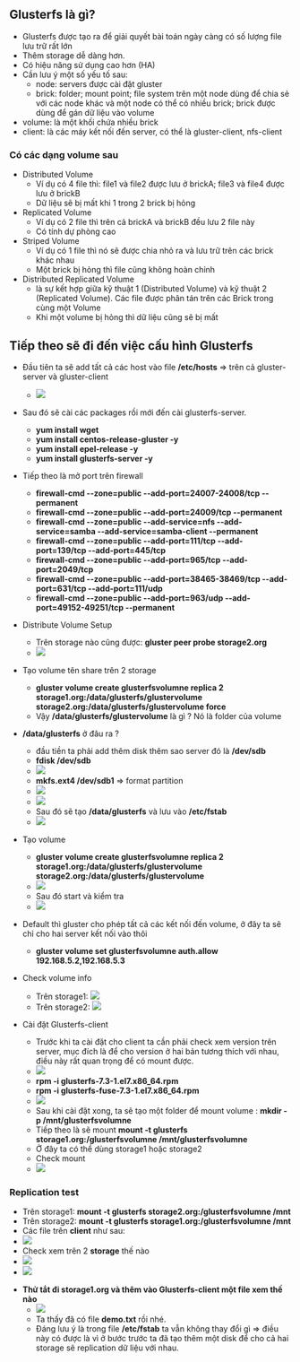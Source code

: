 ## Glusterfs là gì?
- Glusterfs được tạo ra để giải quyết bài toán ngày càng có số lượng file lưu trữ rất lớn
- Thêm storage dễ dàng hơn.
- Có hiệu năng sử dụng cao hơn (HA)
- Cần lưu ý một số yếu tố sau:
  + node: servers được cài đặt gluster
  + brick: folder; mount point; file system trên một node dùng để chia sẻ với các node khác và một node có thể có nhiều brick;
  brick được dùng để gán dữ liệu vào volume
- volume: là một khối chứa nhiều brick
- client: là các máy kết nối đến server, có thể là gluster-client, nfs-client
### Có các dạng volume sau 
- Distributed Volume
  + Ví dụ có 4 file thì: file1 và file2 được lưu ở brickA; file3 và file4 được lưu ở brickB
  + Dữ liệu sẽ bị mất khi 1 trong 2 brick bị hỏng
- Replicated Volume
  + Ví dụ có 2 file thì trên cả brickA và brickB đều lưu 2 file này
  + Có tính dự phòng cao
- Striped Volume
  + Ví dụ có 1 file thì nó sẽ được chia nhỏ ra và lưu trữ trên các brick khác nhau
  + Một brick bị hỏng thì file cũng không hoàn chỉnh
- Distributed Replicated Volume
  + là sự kết hợp giữa kỹ thuật 1 (Distributed Volume) và kỹ thuật 2 (Replicated Volume). 
  Các file được phân tán trên các Brick trong cùng một Volume
  + Khi một volume bị hỏng thì dữ liệu cũng sẽ bị mất
## Tiếp theo sẽ đi đến việc cấu hình Glusterfs
- Đầu tiên ta sẽ add tất cả các host vào file **/etc/hosts** => trên cả gluster-server và gluster-client
  + <img src="https://i.imgur.com/kcLa5Ik.png">
- Sau đó sẽ cài các packages rồi mới đến cài glusterfs-server.
  + **yum install wget**
  + **yum install centos-release-gluster -y**
  + **yum install epel-release -y**
  + **yum install glusterfs-server -y**
- Tiếp theo là mở port trên firewall
  + **firewall-cmd --zone=public --add-port=24007-24008/tcp --permanent**
  + **firewall-cmd --zone=public --add-port=24009/tcp --permanent**
  + **firewall-cmd --zone=public --add-service=nfs --add-service=samba --add-service=samba-client --permanent**
  + **firewall-cmd --zone=public --add-port=111/tcp --add-port=139/tcp --add-port=445/tcp** 
  + **firewall-cmd --zone=public --add-port=965/tcp --add-port=2049/tcp** 
  + **firewall-cmd --zone=public --add-port=38465-38469/tcp --add-port=631/tcp --add-port=111/udp** 
  + **firewall-cmd --zone=public --add-port=963/udp --add-port=49152-49251/tcp --permanent**
- Distribute Volume Setup
  + Trên storage nào cũng được: **gluster peer probe storage2.org**
  + <img src="https://i.imgur.com/HSHx7Bz.png">
- Tạo volume tên share trên 2 storage 
  + **gluster volume create glusterfsvolumne replica 2 storage1.org:/data/glusterfs/glustervolume      storage2.org:/data/glusterfs/glustervolume force**
  + Vậy **/data/glusterfs/glustervolume** là gì ? Nó là folder của volume
- **/data/glusterfs** ở đâu ra ?
  + đầu tiền ta phải add thêm disk thêm sao server đó là **/dev/sdb**
  + **fdisk /dev/sdb**
  + <img src="https://i.imgur.com/8KKP9iP.png">
  + **mkfs.ext4 /dev/sdb1** => format partition
  + <img src="https://i.imgur.com/dJA2DvQ.png">
  + <img src="https://i.imgur.com/ckxu3Qc.png">
  + Sau đó sẽ tạo **/data/glusterfs** và lưu vào **/etc/fstab**
  + <img src="https://i.imgur.com/CsrZ1Df.png">
- Tạo volume 
  + **gluster volume create glusterfsvolumne replica 2 storage1.org:/data/glusterfs/glustervolume storage2.org:/data/glusterfs/glustervolume**
  + <img src="https://i.imgur.com/jJtXFrx.png">
  + Sau đó start và kiểm tra
  + <img src="https://i.imgur.com/p8QJImM.png">
- Default thì gluster cho phép tất cả các kết nối đến volume, ở đây ta sẽ chỉ cho hai server kết nối vào thôi
  + **gluster volume set glusterfsvolumne auth.allow 192.168.5.2,192.168.5.3**
- Check volume info
  + Trên storage1: <img src="https://i.imgur.com/MiF3lQi.png">
  + Trên storage2: <img src="https://i.imgur.com/XuONjId.png">
  
- Cài đặt Glusterfs-client
  + Trước khi ta cài đặt cho client ta cần phải check xem version trên server, mục đích là để cho version ở hai bản tương thích với nhau, điều này rất quan trọng để có mount được.
  + <img src="https://i.imgur.com/OYjOeWx.png">
  + **rpm -i glusterfs-7.3-1.el7.x86_64.rpm**
  + **rpm -i glusterfs-fuse-7.3-1.el7.x86_64.rpm**
  + <img src="https://i.imgur.com/KaxrXec.png">
  + Sau khi cài đặt xong, ta sẽ tạo một folder để mount volume : **mkdir -p /mnt/glusterfsvolumne**
  + Tiếp theo là sẽ mount **mount -t glusterfs storage1.org:/glusterfsvolumne /mnt/glusterfsvolumne**
  + Ở đây ta có thể dùng storage1 hoặc storage2
  + Check mount
  + <img src="https://i.imgur.com/qB01fcQ.png">
### Replication test
  + Trên storage1: **mount -t glusterfs storage2.org:/glusterfsvolumne /mnt**
  + Trên storage2: **mount -t glusterfs storage1.org:/glusterfsvolumne /mnt**
  + Các file trên **client** như sau:
  + <img src="https://i.imgur.com/85TvvNc.png">
  + Check xem trên 2 **storage** thế nào 
  + <img src="https://i.imgur.com/HXqCWf1.png">
  + <img src="https://i.imgur.com/HXqCWf1.png">
- **Thử tắt đi storage1.org và thêm vào Glusterfs-client một file xem thế nào** 
  + <img src="https://i.imgur.com/kgMPCYK.png">
  + Ta thấy đã có file **demo.txt** rồi nhé.
  + Đáng lưu ý là trong file **/etc/fstab** ta vẫn không thay đổi gì => điều này có được là vì ở bước trước ta đã tạo thêm một disk để cho cả hai storage sẽ replication dữ liệu với nhau.
  
  
  
  
  
  
